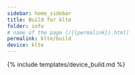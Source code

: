 ```yaml
---
sidebar: home_sidebar
title: Build for klte
folder: info
# name of the page (/{{permalink}}.html)
permalink: klte/build
device: klte
---
```

{% include templates/device_build.md %}

